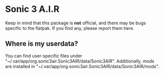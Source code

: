 # Sonic 3 A.I.R
Keep in mind that this package is **not** official, and there may be bugs specific to the flatpak. If you find any, please report them here.

## Where is my userdata?

You can find user-specific files under "~/.var/app/org.sonic3air.Sonic3AIR/data/Sonic3AIR".
Additionally, mods are installed in "~/.var/app/org.sonic3air.Sonic3AIR/data/Sonic3AIR/mods".
